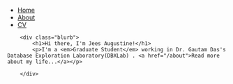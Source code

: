 <html>
	<head>
		<title>Jees Augustine</title>
		<!-- link to main stylesheet -->
		<link rel="stylesheet" href="/CSS/main.css">
	</head>
	<body>
		<nav>
    		<ul>
        		<li><a href="/">Home</a></li>
	        	<li><a href="/about">About</a></li>
        		<li><a href="/CV">CV</a></li>
    		</ul>
		</nav>
		<div class="container">

		<div class="blurb">
			<h1>Hi there, I'm Jees Augustine!</h1>
			<p>I'm a <em>Graduate Student</em> working in Dr. Gautam Das's Database Exploration Laboratory(DBXLab) . <a href="/about">Read more about my life...</a></p>

		</div>
